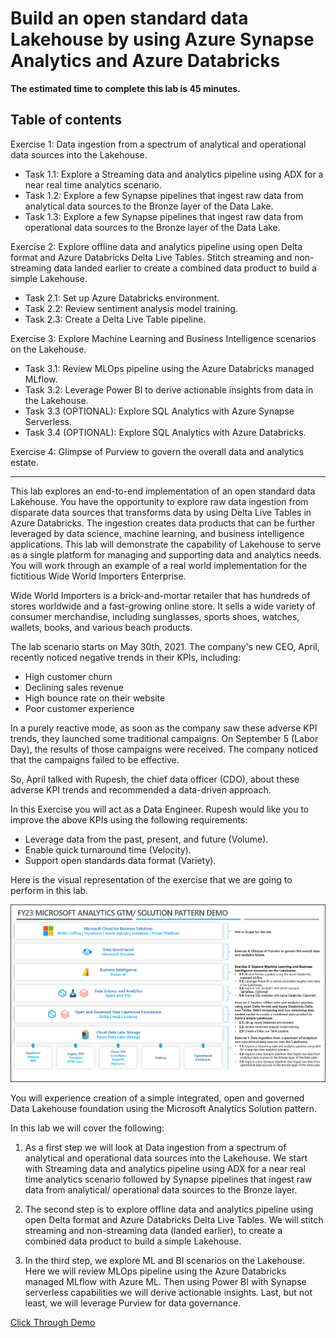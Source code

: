 # Build an open standard data Lakehouse by using Azure Synapse Analytics and Azure Databricks

**The estimated time to complete this lab is 45 minutes.**

## Table of contents

Exercise 1: Data ingestion from a spectrum of analytical and operational data sources into the Lakehouse.
  - Task 1.1: Explore a Streaming data and analytics pipeline using ADX for a near real time analytics scenario.
  - Task 1.2: Explore a few Synapse pipelines that ingest raw data from analytical data sources to the Bronze layer of the Data Lake.
  - Task 1.3: Explore a few Synapse pipelines that ingest raw data from operational data sources to the Bronze layer of the Data Lake.
	
Exercise 2: Explore offline data and analytics pipeline using open Delta format and Azure Databricks Delta Live Tables. Stitch streaming and non-streaming data landed earlier to create a combined data product to build a simple Lakehouse.
  - Task 2.1: Set up Azure Databricks environment.
  - Task 2.2: Review sentiment analysis model training.
  - Task 2.3: Create a Delta Live Table pipeline.
	
Exercise 3: Explore Machine Learning and Business Intelligence scenarios on the Lakehouse.
  - Task 3.1: Review MLOps pipeline using the Azure Databricks managed MLflow.
  - Task 3.2: Leverage Power BI to derive actionable insights from data in the Lakehouse.
  - Task 3.3 (OPTIONAL): Explore SQL Analytics with Azure Synapse Serverless.
  - Task 3.4 (OPTIONAL): Explore SQL Analytics with Azure Databricks.
	
Exercise 4: Glimpse of Purview to govern the overall data and analytics estate.

----

This lab explores an end-to-end implementation of an open standard data Lakehouse. You have the opportunity to explore raw data ingestion from disparate data sources that transforms data by using Delta Live Tables in Azure Databricks. The ingestion creates data products that can be further leveraged by data science, machine learning, and business intelligence applications.
This lab will demonstrate the capability of Lakehouse to serve as a single platform for managing and supporting data and analytics needs.
You will work through an example of a real world implementation for the fictitious Wide World Importers Enterprise.

Wide World Importers is a brick-and-mortar retailer that has hundreds of stores worldwide and a fast-growing online store. It sells a wide variety of consumer merchandise, including sunglasses, sports shoes, watches, wallets, books, and various beach products.

The lab scenario starts on May 30th, 2021. The company's new CEO, April, recently noticed negative trends in their KPIs, including:

- High customer churn
- Declining sales revenue
- High bounce rate on their website
- Poor customer experience

In a purely reactive mode, as soon as the company saw these adverse KPI trends, they launched some traditional campaigns. On September 5 (Labor Day), the results of those campaigns were received. The company noticed that the campaigns failed to be effective.

So, April talked with Rupesh, the chief data officer (CDO), about these adverse KPI trends and recommended a data-driven approach.

In this Exercise you will act as a Data Engineer. Rupesh would like you to improve the above KPIs using the following requirements:

- Leverage data from the past, present, and future (Volume).
- Enable quick turnaround time (Velocity).
- Support open standards data format (Variety).

Here is the visual representation of the exercise that we are going to perform in this lab.

![Lab exercises](https://github.com/SD-14/Ignite-Demo/blob/main/media/imageLabExercises.png?raw=true)

You will experience creation of a simple integrated, open and governed Data Lakehouse foundation using the Microsoft Analytics Solution pattern. 

In this lab we will cover the following: 

1. As a first step we will look at Data ingestion from a spectrum of analytical and operational data sources into the Lakehouse. We start with Streaming data and analytics pipeline using ADX for a near real time analytics scenario followed by Synapse pipelines that ingest raw data from analytical/ operational data sources to the Bronze layer. 

2. The second step is to explore offline data and analytics pipeline using open Delta format and Azure Databricks Delta Live Tables. We will stitch streaming and non-streaming data (landed earlier), to create a combined data product to build a simple Lakehouse.

3. In the third step, we explore ML and BI scenarios on the Lakehouse. Here we will review MLOps pipeline using the Azure Databricks managed MLflow with Azure ML. Then using Power BI with Synapse serverless capabilities we will derive actionable insights. Last, but not least, we will leverage Purview for data governance.

[Click Through Demo](https://content.cloudguides.com/guides/Build%20an%20open%20standard%20data%20lakehouse)

